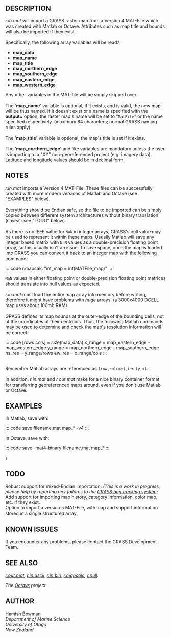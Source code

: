 ## DESCRIPTION

*r.in.mat* will import a GRASS raster map from a Version 4 MAT-File
which was created with Matlab or Octave. Attributes such as map title
and bounds will also be imported if they exist.\
\
Specifically, the following array variables will be read:\

-   **map_data**
-   **map_name**
-   **map_title**
-   **map_northern_edge**
-   **map_southern_edge**
-   **map_eastern_edge**
-   **map_western_edge**

Any other variables in the MAT-file will be simply skipped over.\
\
The \'**map_name**\' variable is optional, if it exists, and is valid,
the new map will be thus named. If it doesn\'t exist or a name is
specified with the **output=** option, the raster map\'s name will be
set to \"`MatFile`\" or the name specified respectively. (maximum 64
characters; normal GRASS naming rules apply)\
\
The \'**map_title**\' variable is optional, the map\'s title is set if
it exists.\
\
The \'**map_northern_edge**\' and like variables are mandatory unless
the user is importing to a \"XY\" non-georeferenced project (e.g.
imagery data). Latitude and longitude values should be in decimal form.

## NOTES

*r.in.mat* imports a Version 4 MAT-File. These files can be successfully
created with more modern versions of Matlab and Octave (see \"EXAMPLES\"
below).\
\
Everything should be Endian safe, so the file to be imported can be
simply copied between different system architectures without binary
translation (caveat: see \"TODO\" below).\
\
As there is no IEEE value for `NaN` in integer arrays, GRASS\'s null
value may be used to represent it within these maps. Usually Matlab will
save any integer based matrix with `NaN` values as a double-precision
floating point array, so this usually isn\'t an issue. To save space,
once the map is loaded into GRASS you can convert it back to an integer
map with the following command:

::: code
    r.mapcalc "int_map = int(MATFile_map)"
:::

`NaN` values in either floating point or double-precision floating point
matrices should translate into null values as expected.\
\
*r.in.mat* must load the entire map array into memory before writing,
therefore it might have problems with *huge* arrays. (a 3000x4000 DCELL
map uses about 100mb RAM)\
\
GRASS defines its map bounds at the outer-edge of the bounding cells,
not at the coordinates of their centroids. Thus, the following Matlab
commands may be used to determine and check the map\'s resolution
information will be correct:

::: code
        [rows cols] = size(map_data)
        x_range = map_eastern_edge - map_western_edge
        y_range = map_northern_edge - map_southern_edge
        ns_res = y_range/rows
        ew_res = x_range/cols
:::

\
Remember Matlab arrays are referenced as `(row,column)`, i.e. `(y,x)`.\
\
In addition, *r.in.mat* and *r.out.mat* make for a nice binary container
format for transferring georeferenced maps around, even if you don\'t
use Matlab or Octave.

## EXAMPLES

In Matlab, save with:

::: code
    save filename.mat map_* -v4
:::

In Octave, save with:

::: code
    save -mat4-binary filename.mat map_*
:::

\

## TODO

Robust support for mixed-Endian importation. *(This is a work in
progress, please help by reporting any failures to the [GRASS bug
tracking system](https://github.com/OSGeo/grass/issues)*;\
Add support for importing map history, category information, color map,
etc. if they exist.\
Option to import a version 5 MAT-File, with map and support information
stored in a single structured array.

## KNOWN ISSUES

If you encounter any problems, please contact the GRASS Development
Team.

## SEE ALSO

*[r.out.mat](r.out.mat.html), [r.in.ascii](r.in.ascii.html),
[r.in.bin](r.in.bin.html), [r.mapcalc](r.mapcalc.html),
[r.null](r.null.html).*

*The [Octave](http://www.octave.org) project*

## AUTHOR

Hamish Bowman\
*Department of Marine Science\
University of Otago\
New Zealand*
